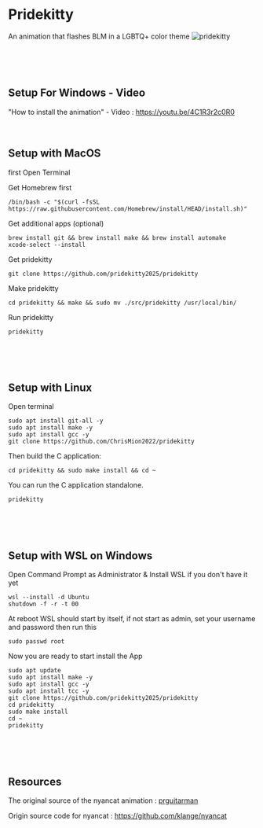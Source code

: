 # Pridekitty

An animation that flashes BLM in a LGBTQ+ color theme 
![pridekitty](https://user-images.githubusercontent.com/111705651/186676443-69e8513d-f0c5-4ab1-98c4-79f39b7de464.png)



<br><br><br>

## Setup For Windows - Video

"How to install the animation" - Video :
https://youtu.be/4C1R3r2c0R0
<br><br><br>

## Setup with MacOS

first Open Terminal

Get Homebrew first

    /bin/bash -c "$(curl -fsSL https://raw.githubusercontent.com/Homebrew/install/HEAD/install.sh)"
   
Get additional apps (optional)   
    
    brew install git && brew install make && brew install automake
    xcode-select --install

Get pridekitty
    
    git clone https://github.com/pridekitty2025/pridekitty
    
Make pridekitty    
    
    cd pridekitty && make && sudo mv ./src/pridekitty /usr/local/bin/
   
Run pridekitty   
    
    pridekitty


<br><br><br>


## Setup with Linux

Open terminal 

    sudo apt install git-all -y
    sudo apt install make -y
    sudo apt install gcc -y
    git clone https://github.com/ChrisMion2022/pridekitty

Then build the C application:

    cd pridekitty && sudo make install && cd ~

You can run the C application standalone.

    pridekitty 
   

<br><br><br>

## Setup with WSL on Windows

Open Command Prompt as Administrator & Install WSL if you don't have it yet

    wsl --install -d Ubuntu
    shutdown -f -r -t 00

At reboot WSL should start by itself, if not start as admin, set your username and password then run this 

    sudo passwd root

Now you are ready to start install the App

    sudo apt update
    sudo apt install make -y
    sudo apt install gcc -y
    sudo apt install tcc -y 
    git clone https://github.com/pridekitty2025/pridekitty
    cd pridekitty
    sudo make install
    cd ~
    pridekitty


<br><br><br>    
    
## Resources 

The original source of the nyancat animation :
[prguitarman](http://www.prguitarman.com/index.php?id=348)

Origin source code for nyancat :
https://github.com/klange/nyancat
